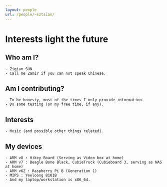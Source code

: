 ```yaml
---
layout: people
url: /people/~sztsian/
---
```



Interests light the future
====================

Who am I?
---------

    - Ziqian SUN
    - Call me Zamir if you can not speak Chinese.

Am I contributing?
------------------

    - To be honesty, most of the times I only provide information.
    - Do some testing (on my free time, if any).

Interests
------------------

    - Music (and possible other things related).

My devices
----------

    - ARM v8 : Hikey Board (Serving as Video box at home)
    - ARM v7 : Beagle Bone Black, CubieTruck (Cubieboard 3, serving as NAS at home)
    - ARM v6Z : Raspberry Pi B (Generation 1)
    - MIPS : Yeeloong 8101B
    - And my laptop/workstation is x86_64.
